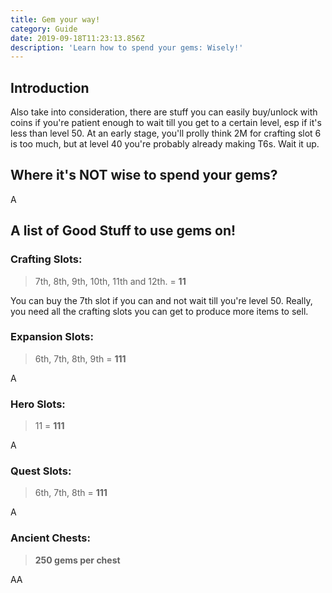 ```yaml
---
title: Gem your way!
category: Guide
date: 2019-09-18T11:23:13.856Z
description: 'Learn how to spend your gems: Wisely!'
---
```

## Introduction

Also take into consideration, there are stuff you can easily buy/unlock with coins if you're patient enough to wait till you get to a certain level, esp if it's less than level 50. At an early stage, you'll prolly think 2M for crafting slot 6 is too much, but at level 40 you're probably already making T6s. Wait it up.

## Where it's NOT wise to spend your gems?

A

## A list of Good Stuff to use gems on!
### Crafting Slots:
> 7th, 8th, 9th, 10th, 11th and 12th. = **11**

You can buy the 7th slot if you can and not wait till you're level 50. Really, you need all the crafting slots you can get to produce more items to sell.

### Expansion Slots:
> 6th, 7th, 8th, 9th = **111**

A

### Hero Slots:
> 11 = **111**

A

### Quest Slots:
> 6th, 7th, 8th = **111**

A
### Ancient Chests:

> **250 gems per chest**

AA
